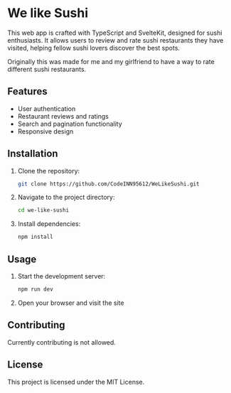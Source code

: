 # We like Sushi

This web app is crafted with TypeScript and SvelteKit, designed for sushi enthusiasts. It allows users to review and rate sushi restaurants they have visited, helping fellow sushi lovers discover the best spots.

Originally this was made for me and my girlfriend to have a way to rate different sushi restaurants.

## Features

- User authentication
- Restaurant reviews and ratings
- Search and pagination functionality
- Responsive design

## Installation

1. Clone the repository:

   ```sh
   git clone https://github.com/CodeINN95612/WeLikeSushi.git
   ```

2. Navigate to the project directory:

   ```sh
   cd we-like-sushi
   ```

3. Install dependencies:

   ```sh
   npm install
   ```

## Usage

1. Start the development server:

   ```sh
   npm run dev
   ```

2. Open your browser and visit the site

## Contributing

Currently contributing is not allowed.

## License

This project is licensed under the MIT License.
